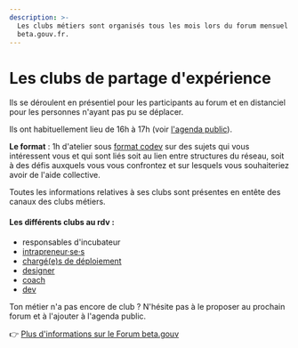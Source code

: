 ```yaml
---
description: >-
  Les clubs métiers sont organisés tous les mois lors du forum mensuel
  beta.gouv.fr.
---
```


# Les clubs de partage d'expérience

Ils se déroulent en présentiel pour les participants au forum et en distanciel pour les personnes n'ayant pas pu se déplacer.

Ils ont habituellement lieu de 16h à 17h (voir [l'agenda public](https://calendar.google.com/calendar/u/0/embed?src=0ieonqap1r5jeal5ugeuhoovlg@group.calendar.google.com\&ctz=Europe/Paris)).

**Le format** : 1h d'atelier sous [format codev](https://www.google.com/url?q=https://bloculus.com/fast-codev-30-min-pour-resoudre-probleme/\&sa=D\&source=calendar\&usd=2\&usg=AOvVaw1h2JUyLyJLX66AQar5iZ0e) sur des sujets qui vous intéressent vous et qui sont liés soit au lien entre structures du réseau, soit à des défis auxquels vous vous confrontez et sur lesquels vous souhaiteriez avoir de l'aide collective.

Toutes les informations relatives à ses clubs sont présentes en entête des canaux des clubs métiers.

#### Les différents clubs au rdv :

* responsables d'incubateur
* [intrapreneur·se·s](https://mattermost.incubateur.net/betagouv/channels/domaine-intrapreneurs)
* [chargé(e)s de déploiement](https://mattermost.incubateur.net/betagouv/channels/incubateur-bizdev)
* [designer](https://mattermost.incubateur.net/betagouv/channels/domaine-design)
* [coach](https://mattermost.incubateur.net/betagouv/channels/incubateur-coaching)
* [dev](https://mattermost.incubateur.net/betagouv/channels/domaine-dev)

Ton métier n'a pas encore de club ? N'hésite pas à le proposer au prochain forum et à l'ajouter à l'agenda public.

👉 [Plus d'informations sur le Forum beta.gouv](https://doc.incubateur.net/communaute/travailler-a-beta-gouv/actions-transverses/rituels/seminaire)
